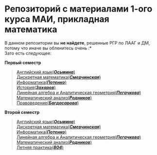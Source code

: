 # Репозиторий с материалами 1-ого курса МАИ, прикладная математика
В данном репозитории вы **не найдете**, решенные РГР по ЛААГ и ДМ, потому что иначе вы обленитесь очень :* \
Зато есть следующее:

**Первый семестр**
>[Английский язык(***Осьмина***)](https://github.com/studyPM804/MAI_study/tree/main/1%20%D1%81%D0%B5%D0%BC/%D0%90%D0%BD%D0%B3%D0%BB%D0%B8%D0%B9%D1%81%D0%BA%D0%B8%D0%B9%20%D1%8F%D0%B7%D1%8B%D0%BA) \
>[Дискретная математика(***Смерчинская***)](https://github.com/studyPM804/MAI_study/tree/main/1%20%D1%81%D0%B5%D0%BC/%D0%94%D0%B8%D1%81%D0%BA%D1%80%D0%B5%D1%82%D0%BD%D0%B0%D1%8F%20%D0%BC%D0%B0%D1%82%D0%B5%D0%BC%D0%B0%D1%82%D0%B8%D0%BA%D0%B0)\
>[Информатика(***Потенко***)](https://github.com/studyPM804/MAI_study/tree/main/1%20%D1%81%D0%B5%D0%BC/%D0%98%D0%BD%D1%84%D0%BE%D1%80%D0%BC%D0%B0%D1%82%D0%B8%D0%BA%D0%B0) \
>[История(***Захаров***)](https://github.com/studyPM804/MAI_study/tree/main/1%20%D1%81%D0%B5%D0%BC/%D0%98%D1%81%D1%82%D0%BE%D1%80%D0%B8%D1%8F) \
>[Линейная алгебра и Аналитическая геометрия(***Пегачкова***)](https://github.com/studyPM804/MAI_study/tree/main/1%20%D1%81%D0%B5%D0%BC/%D0%9B%D0%90%D0%90%D0%93)\
>[Математический анализ(***Родников***)](https://github.com/studyPM804/MAI_study/tree/main/1%20%D1%81%D0%B5%D0%BC/%D0%9C%D0%B0%D1%82%D0%B0%D0%BD) \
>[Правоведение(***Багдасарова***)](https://github.com/studyPM804/MAI_study/tree/main/1%20%D1%81%D0%B5%D0%BC/%D0%9F%D1%80%D0%B0%D0%B2%D0%BE) 

**Второй семестр** 
>[Английский язык(***Осьмина***)](https://github.com/studyPM804/MAI_study/tree/main/2%20%D1%81%D0%B5%D0%BC/%D0%90%D0%BD%D0%B3%D0%BB%D0%B8%D0%B9%D1%81%D0%BA%D0%B8%D0%B9%20%D1%8F%D0%B7%D1%8B%D0%BA) \
>[Дискретная математика(***Смерчинская***)](https://github.com/studyPM804/MAI_study/tree/main/2%20%D1%81%D0%B5%D0%BC/%D0%94%D0%B8%D1%81%D0%BA%D1%80%D0%B5%D1%82%D0%BD%D0%B0%D1%8F%20%D0%BC%D0%B0%D1%82%D0%B5%D0%BC%D0%B0%D1%82%D0%B8%D0%BA%D0%B0) \
>[Информатика(***Потенко***)](https://github.com/studyPM804/MAI_study/tree/main/2%20%D1%81%D0%B5%D0%BC/%D0%98%D0%BD%D1%84%D0%BE%D1%80%D0%BC%D0%B0%D1%82%D0%B8%D0%BA%D0%B0) \
>[Линейная алгебра и Аналитическая геометрия(***Пегачкова***)](https://github.com/studyPM804/MAI_study/tree/main/2%20%D1%81%D0%B5%D0%BC/%D0%9B%D0%90%D0%90%D0%93) \
>[Математический анализ(***Родников***)](https://github.com/studyPM804/MAI_study/tree/main/2%20%D1%81%D0%B5%D0%BC/%D0%9C%D0%B0%D1%82%D0%B0%D0%BD) \
>[Летняя практика(***804***)](https://github.com/studyPM804/MAI_study/tree/main/2%20%D1%81%D0%B5%D0%BC/%D0%9B%D0%B5%D1%82%D0%BD%D1%8F%D1%8F%20%D0%BF%D1%80%D0%B0%D0%BA%D1%82%D0%B8%D0%BA%D0%B0) 
